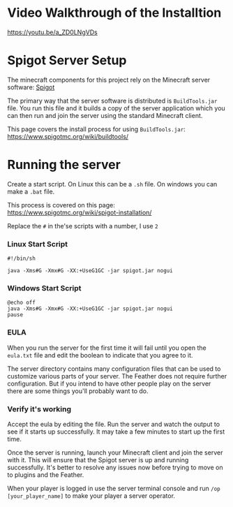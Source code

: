 # Video Walkthrough of the Installtion
https://youtu.be/a_ZD0LNgVDs

# Spigot Server Setup
The minecraft components for this project rely on the Minecraft server software: [Spigot](https://www.spigotmc.org/)

The primary way that the server software is distributed is `BuildTools.jar` file. You run this file and it builds a copy of the server application which you can then run and join the server using the standard Minecraft client.

This page covers the install process for using `BuildTools.jar`: https://www.spigotmc.org/wiki/buildtools/


# Running the server
Create a start script. On Linux this can be a `.sh` file. On windows you can make a `.bat` file.

This process is covered on this page: https://www.spigotmc.org/wiki/spigot-installation/

Replace the `#` in the'se scripts with a number, I use `2`

### Linux Start Script
```
#!/bin/sh

java -Xms#G -Xmx#G -XX:+UseG1GC -jar spigot.jar nogui
```
 
### Windows Start Script
```
@echo off
java -Xms#G -Xmx#G -XX:+UseG1GC -jar spigot.jar nogui
pause
```

### EULA
When you run the server for the first time it will fail until you open the `eula.txt` file and edit the boolean to indicate that you agree to it.

The server directory contains many configuration files that can be used to customize various parts of your server. The Feather does not require further configuration. But if you intend to have other people play on the server there are some things you'll probably want to do.

### Verify it's working
Accept the eula by editing the file. Run the server and watch the output to see if it starts up successfully. It may take a few minutes to start up the first time.

Once the server is running, launch your Minecraft client and join the server with it. This will ensure that the Spigot server is up and running successfully. It's better to resolve any issues now before trying to move on to plugins and the Feather.

When your player is logged in use the server terminal console and run `/op [your_player_name]` to make your player a server operator.